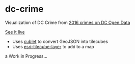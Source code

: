 # dc-crime

Visualization of DC Crime from [2016 crimes on DC Open Data](http://opendata.dc.gov/datasets/bda20763840448b58f8383bae800a843_26)

[See it live](http://ajturner.github.io/dc-crime)

- Uses [cublet](https://github.com/chelm/cublet) to convert GeoJSON into tilecubes
- Uses [esri-tilecube-layer](https://github.com/chelm/esri-tilecube-layer) to add to a map

a Work in Progress...
